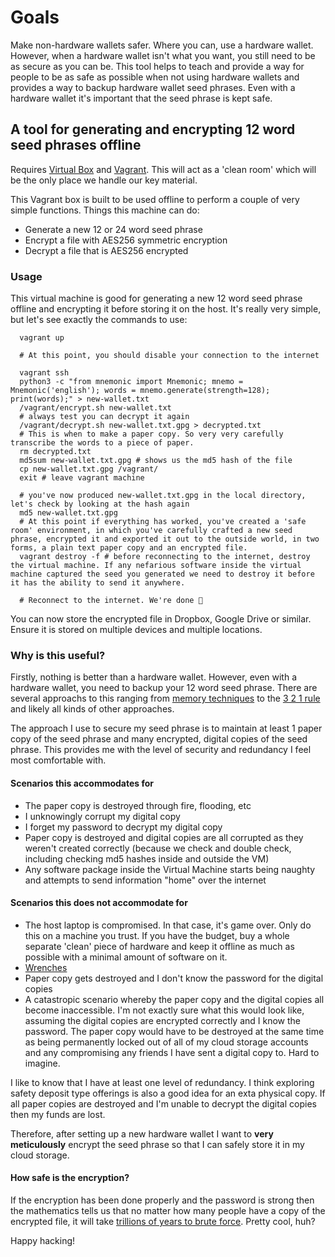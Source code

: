 # Goals
Make non-hardware wallets safer. Where you can, use a hardware wallet. However, when a hardware wallet isn't what you want, you still need to be as secure as you can be. This tool helps to teach and provide a way for people to be as safe as possible when not using hardware wallets and provides a way to backup hardware wallet seed phrases. Even with a hardware wallet it's important that the seed phrase is kept safe.


## A tool for generating and encrypting 12 word seed phrases offline

Requires [Virtual Box](https://www.virtualbox.org/) and [Vagrant](https://www.vagrantup.com/). This will act as a 'clean room' which will be the only place we handle our key material.

This Vagrant box is built to be used offline to perform a couple of very simple functions. Things this machine can do:

* Generate a new 12 or 24 word seed phrase
* Encrypt a file with AES256 symmetric encryption
* Decrypt a file that is AES256 encrypted

### Usage
This virtual machine is good for generating a new 12 word seed phrase offline and encrypting it before storing it on the host. It's really very simple, but let's see exactly the commands to use:

```
  vagrant up
  
  # At this point, you should disable your connection to the internet
  
  vagrant ssh
  python3 -c "from mnemonic import Mnemonic; mnemo = Mnemonic('english'); words = mnemo.generate(strength=128); print(words);" > new-wallet.txt
  /vagrant/encrypt.sh new-wallet.txt
  # always test you can decrypt it again
  /vagrant/decrypt.sh new-wallet.txt.gpg > decrypted.txt
  # This is when to make a paper copy. So very very carefully transcribe the words to a piece of paper.
  rm decrypted.txt
  md5sum new-wallet.txt.gpg # shows us the md5 hash of the file
  cp new-wallet.txt.gpg /vagrant/
  exit # leave vagrant machine
  
  # you've now produced new-wallet.txt.gpg in the local directory, let's check by looking at the hash again
  md5 new-wallet.txt.gpg
  # At this point if everything has worked, you've created a 'safe room' environment, in which you've carefully crafted a new seed phrase, encrypted it and exported it out to the outside world, in two forms, a plain text paper copy and an encrypted file.
  vagrant destroy -f # before reconnecting to the internet, destroy the virtual machine. If any nefarious software inside the virtual machine captured the seed you generated we need to destroy it before it has the ability to send it anywhere.
  
  # Reconnect to the internet. We're done 🍻
```

You can now store the encrypted file in Dropbox, Google Drive or similar. Ensure it is stored on multiple devices and multiple locations.

### Why is this useful?

Firstly, nothing is better than a hardware wallet. However, even with a hardware wallet, you need to backup your 12 word seed phrase. There are several approachs to this ranging from [memory techniques](https://blog.trezor.io/how-to-memorize-a-seed-phrase-building-narratives-from-nonsense-a306e48dfb39) to the [3 2 1 rule](https://en.wikipedia.org/wiki/Backup#Storage) and likely all kinds of other approaches.

The approach I use to secure my seed phrase is to maintain at least 1 paper copy of the seed phrase and many encrypted, digital copies of the seed phrase. This provides me with the level of security and redundancy I feel most comfortable with. 


#### Scenarios this accommodates for

* The paper copy is destroyed through fire, flooding, etc
* I unknowingly corrupt my digital copy
* I forget my password to decrypt my digital copy
* Paper copy is destroyed and digital copies are all corrupted as they weren't created correctly (because we check and double check, including checking md5 hashes inside and outside the VM)
* Any software package inside the Virtual Machine starts being naughty and attempts to send information "home" over the internet

#### Scenarios this does not accommodate for

* The host laptop is compromised. In that case, it's game over. Only do this on a machine you trust. If you have the budget, buy a whole separate 'clean' piece of hardware and keep it offline as much as possible with a minimal amount of software on it.
* [Wrenches](https://xkcd.com/538/)
* Paper copy gets destroyed and I don't know the password for the digital copies
* A catastropic scenario whereby the paper copy and the digital copies all become inaccessible. I'm not exactly sure what this would look like, assuming the digital copies are encrypted correctly and I know the password. The paper copy would have to be destroyed at the same time as being permanently locked out of all of my cloud storage accounts and any compromising any friends I have sent a digital copy to. Hard to imagine.

I like to know that I have at least one level of redundancy. I think exploring safety deposit type offerings is also a good idea for an exta physical copy. If all paper copies are destroyed and I'm unable to decrypt the digital copies then my funds are lost.

Therefore, after setting up a new hardware wallet I want to **very meticulously** encrypt the seed phrase so that I can safely store it in my cloud storage.


#### How safe is the encryption?

If the encryption has been done properly and the password is strong then the mathematics tells us that no matter how many people have a copy of the encrypted file, it will take [trillions of years to brute force](https://scrambox.com/article/brute-force-aes/). Pretty cool, huh?


Happy hacking!

